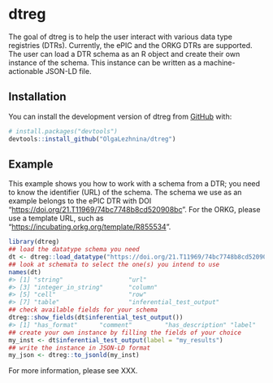 
<!-- README.md is generated from README.Rmd. Please edit that file -->

# dtreg

<!-- badges: start -->
<!-- badges: end -->

The goal of dtreg is to help the user interact with various data type
registries (DTRs). Currently, the ePIC and the ORKG DTRs are supported.
The user can load a DTR schema as an R object and create their own
instance of the schema. This instance can be written as a
machine-actionable JSON-LD file.

## Installation

You can install the development version of dtreg from
[GitHub](https://github.com/) with:

``` r
# install.packages("devtools")
devtools::install_github("OlgaLezhnina/dtreg")
```

## Example

This example shows you how to work with a schema from a DTR; you need to
know the identifier (URL) of the schema. The schema we use as an example
belongs to the ePIC DTR with DOI
“<https://doi.org/21.T11969/74bc7748b8cd520908bc>”. For the ORKG, please
use a template URL, such as
“<https://incubating.orkg.org/template/R855534>”.

``` r
library(dtreg)
## load the datatype schema you need
dt <- dtreg::load_datatype("https://doi.org/21.T11969/74bc7748b8cd520908bc")
## look at schemata to select the one(s) you intend to use
names(dt)
#> [1] "string"                  "url"                    
#> [3] "integer_in_string"       "column"                 
#> [5] "cell"                    "row"                    
#> [7] "table"                   "inferential_test_output"
## check available fields for your schema
dtreg::show_fields(dt$inferential_test_output())
#> [1] "has_format"      "comment"         "has_description" "label"
## create your own instance by filling the fields of your choice
my_inst <- dt$inferential_test_output(label = "my_results")
## write the instance in JSON-LD format
my_json <- dtreg::to_jsonld(my_inst)
```

For more information, please see XXX.
